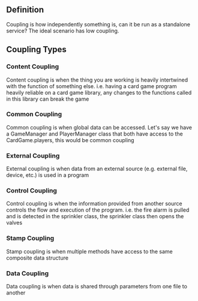 ## Definition
Coupling is how independently something is, can it be run as a standalone service?
The ideal scenario has low coupling.
## Coupling Types
### Content Coupling
Content coupling is when the thing you are working is heavily intertwined with the function of something else.
i.e. having a card game program heavily reliable on a card game library, any changes to the functions called in this library can break the game
### Common Coupling
Common coupling is when global data can be accessed.
Let's say we have a GameManager and PlayerManager class that both have access to the CardGame.players, this would be common coupling
### External Coupling
External coupling is when data from an external source (e.g. external file, device, etc.) is used in a program
### Control Coupling
Control coupling is when the information provided from another source controls the flow and execution of the program.
i.e. the fire alarm is pulled and is detected in the sprinkler class, the sprinkler class then opens the valves
### Stamp Coupling
Stamp coupling is when multiple methods have access to the same composite data structure
### Data Coupling
Data coupling is when data is shared through parameters from one file to another